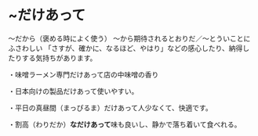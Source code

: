 # ~だけあって

〜だから（褒める時によく使う）
〜から期待されるとおりだ／〜とういことにふさわしい
「さすが、確かに、なるほど、やはり」などの感心したり、納得したりする気持ちがあります。

・味噌ラーメン専門だけあって店の中味噌の香り

・日本向けの製品だけあって使いやすい。

・平日の真昼間（まっぴるま）だけあって人少なくて、快適です。

・割高（わりだか）**なだけあって**味も良いし、静かで落ち着いて食べれる。

